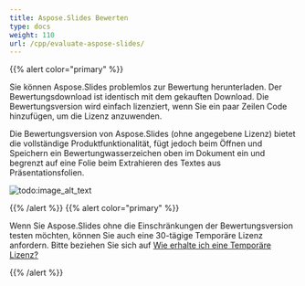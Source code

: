 ```yaml
---
title: Aspose.Slides Bewerten
type: docs
weight: 110
url: /cpp/evaluate-aspose-slides/
---
```


{{% alert color="primary" %}} 

Sie können Aspose.Slides problemlos zur Bewertung herunterladen. Der Bewertungsdownload ist identisch mit dem gekauften Download. Die Bewertungsversion wird einfach lizenziert, wenn Sie ein paar Zeilen Code hinzufügen, um die Lizenz anzuwenden.

Die Bewertungsversion von Aspose.Slides (ohne angegebene Lizenz) bietet die vollständige Produktfunktionalität, fügt jedoch beim Öffnen und Speichern ein Bewertungwasserzeichen oben im Dokument ein und begrenzt auf eine Folie beim Extrahieren des Textes aus Präsentationsfolien.


![todo:image_alt_text](evaluate-aspose.slides-001.png)

{{% /alert %}} {{% alert color="primary" %}} 

Wenn Sie Aspose.Slides ohne die Einschränkungen der Bewertungsversion testen möchten, können Sie auch eine 30-tägige Temporäre Lizenz anfordern. Bitte beziehen Sie sich auf [Wie erhalte ich eine Temporäre Lizenz?](https://purchase.aspose.com/temporary-license)

{{% /alert %}}